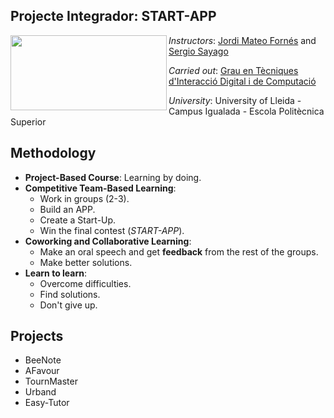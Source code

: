 ## Projecte Integrador: START-APP

<img align="left" width="250" height="120" src="https://user-images.githubusercontent.com/61190134/77157672-1d79f700-6aa2-11ea-9948-3b693b81a951.png">

*Instructors*: [Jordi Mateo Fornés](http:jordimateofornes.com) and [Sergio Sayago](http:sergiosayagoblog.wordpress.com)

*Carried out*: [Grau en Tècniques d'Interacció Digital i de Computació](http://www.grauinteraccioicomputacio.udl.cat/ca/index.html)

*University*: University of Lleida - Campus Igualada - Escola Politècnica Superior
                                     
                                    
Methodology
-----------

* **Project-Based Course**: Learning by doing.
* **Competitive Team-Based Learning**:
  * Work in groups (2-3).
  * Build an APP.
  * Create a Start-Up.
  * Win the final contest (*START-APP*).
* **Coworking and Collaborative Learning**:
  * Make an oral speech and get **feedback** from the rest of the groups.
  * Make better solutions.
* **Learn to learn**:
  * Overcome difficulties.
  * Find solutions.
  * Don't give up.

Projects
----------

- BeeNote
- AFavour
- TournMaster
- Urband
- Easy-Tutor
